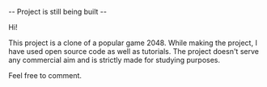 -- Project is still being built --

Hi!

This project is a clone of a popular game 2048. While making the project, I have used open source code as well as tutorials. The project doesn't serve any commercial aim and is strictly made for studying purposes.

Feel free to comment.

